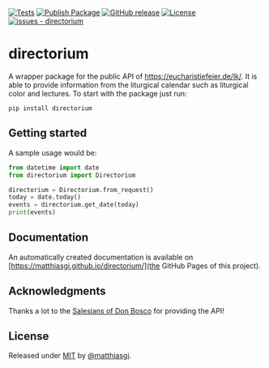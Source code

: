 [![Tests](https://github.com/matthiasgi/directorium/workflows/Testing%20code/badge.svg)](https://github.com/matthiasgi/directorium/actions?query=workflow:"Testing+code")
[![Publish Package](https://github.com/matthiasgi/directorium/workflows/Upload%20Python%20Package/badge.svg)](https://github.com/matthiasgi/directorium/actions?query=workflow:"Upload+Python+Package")
[![GitHub release](https://img.shields.io/github/release/matthiasgi/directorium?include_prereleases=&sort=semver&color=blue)](https://github.com/matthiasgi/directorium/releases/)
[![License](https://img.shields.io/badge/License-MIT-blue)](#license)
[![issues - directorium](https://img.shields.io/github/issues/matthiasgi/directorium)](https://github.com/matthiasgi/directorium/issues)

# directorium

A wrapper package for the public API of https://eucharistiefeier.de/lk/. It is able to provide information from the liturgical calendar such as liturgical color and lectures. To start with the package just run:
```shell
pip install directorium
```

## Getting started

A sample usage would be:
```python
from datetime import date
from directorium import Directorium

directorium = Directorium.from_request()
today = date.today()
events = directorium.get_date(today)
print(events)
```

## Documentation

An automatically created documentation is available on [https://matthiasgi.github.io/directorium/](the GitHub Pages of this project).

## Acknowledgments
Thanks a lot to the [Salesians of Don Bosco](https://www.donbosco.de/) for providing the API!

## License

Released under [MIT](/LICENSE) by [@matthiasgi](https://github.com/matthiasgi).
